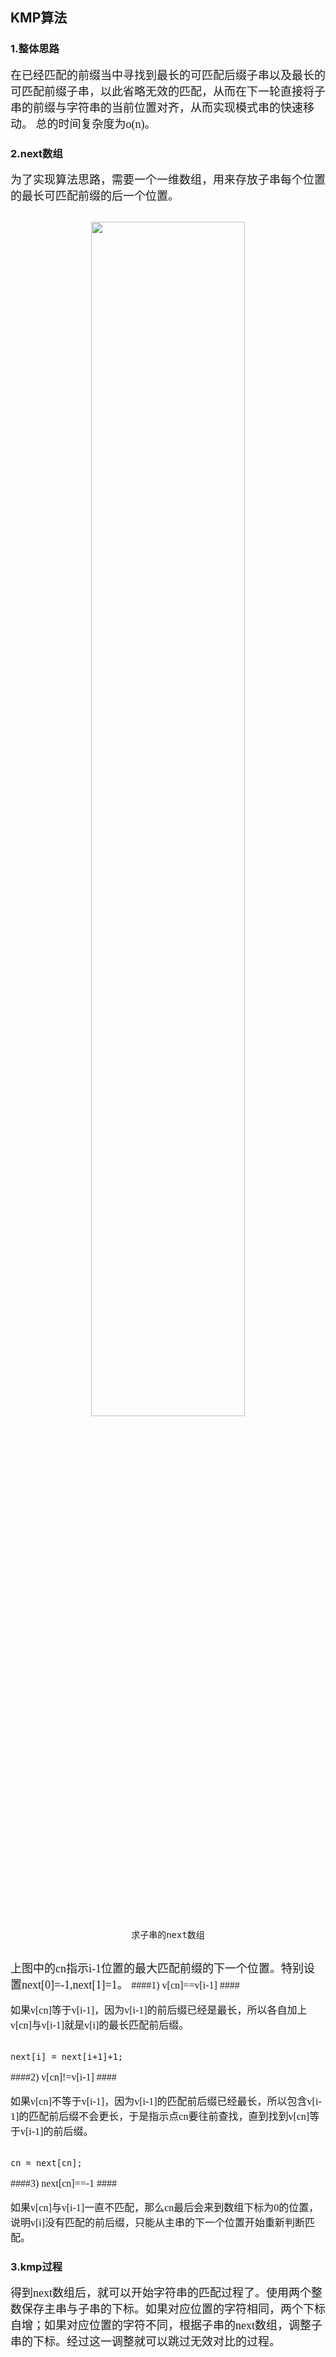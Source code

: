 ## KMP算法 ##

### 1.整体思路 ###

<font size=4,font face="黑体">
在已经匹配的前缀当中寻找到最长的可匹配后缀子串以及最长的可匹配前缀子串，以此省略无效的匹配，从而在下一轮直接将子串的前缀与字符串的当前位置对齐，从而实现模式串的快速移动。
总的时间复杂度为o(n)。
</font>

### 2.next数组 ###

<font size=4,font face="黑体">
为了实现算法思路，需要一个一维数组，用来存放子串每个位置的最长可匹配前缀的后一个位置。
</font>
<pre>
<center>
<img src="../image/1.jpg" width="70%"/>
求子串的next数组
</center>
</pre>
<font size=4,font face="黑体">
上图中的cn指示i-1位置的最大匹配前缀的下一个位置。特别设置next[0]=-1,next[1]=1。
</font>

<list>
<font size=3,font face="黑体">
####1) v[cn]==v[i-1] ####

如果v[cn]等于v[i-1]，因为v[i-1]的前后缀已经是最长，所以各自加上v[cn]与v[i-1]就是v[i]的最长匹配前后缀。

<code>
next[i] = next[i+1]+1;    
</code>

####2) v[cn]!=v[i-1] ####

如果v[cn]不等于v[i-1]，因为v[i-1]的匹配前后缀已经最长，所以包含v[i-1]的匹配前后缀不会更长，于是指示点cn要往前查找，直到找到v[cn]等于v[i-1]的前后缀。

<code>
cn = next[cn];    
</code>

####3) next[cn]==-1 ####

如果v[cn]与v[i-1]一直不匹配，那么cn最后会来到数组下标为0的位置，说明v[i]没有匹配的前后缀，只能从主串的下一个位置开始重新判断匹配。


</font>
</list>


### 3.kmp过程 ###

<font size=4,font face="黑体">
得到next数组后，就可以开始字符串的匹配过程了。使用两个整数保存主串与子串的下标。如果对应位置的字符相同，两个下标自增；如果对应位置的字符不同，根据子串的next数组，调整子串的下标。经过这一调整就可以跳过无效对比的过程。
</font>